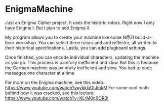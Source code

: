 # EnigmaMachine
Just an Enigma Cipher project. It uses the historic rotors. Right now I only have Enigma I. But I plan to add Enigma II.

My program allows you to create your machine like some N@ZI build-a-bear workshop. You can select three rotors and and reflector, all written to their historical specifications. Lastly, you can add plugboard settings.

Once finished, you can encode individual characters, updating the machine as you go. This process is painfully inefficient and slow. But this is because the German machine was painfully inefficient and slow. You had to code messages one character at a time.

For more on the Enigma machine, see this video:
<https://www.youtube.com/watch?v=ybkkiGtJmkM>
For some cool math behind how it was cracked, see this lecture:
<https://www.youtube.com/watch?v=KLrM0q0OR3I>


